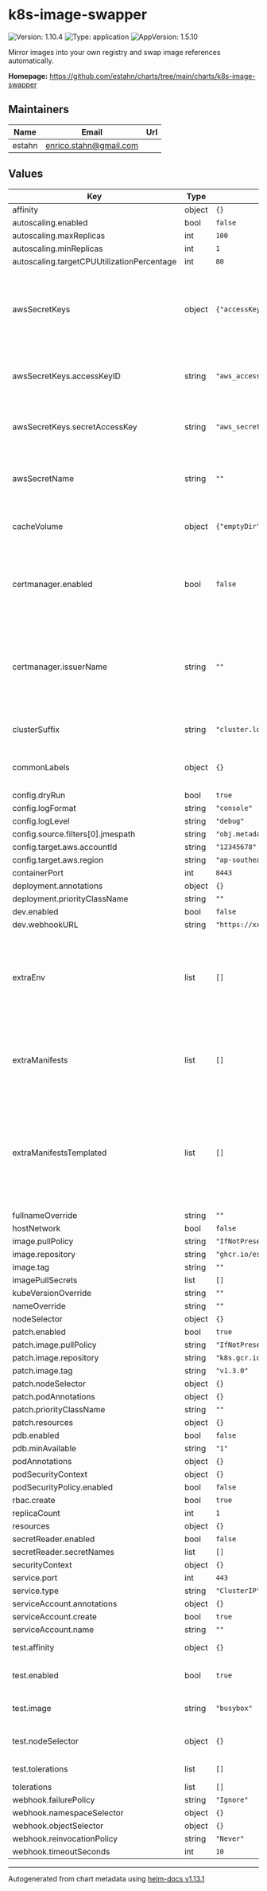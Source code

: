# k8s-image-swapper

![Version: 1.10.4](https://img.shields.io/badge/Version-1.10.4-informational?style=flat-square) ![Type: application](https://img.shields.io/badge/Type-application-informational?style=flat-square) ![AppVersion: 1.5.10](https://img.shields.io/badge/AppVersion-1.5.10-informational?style=flat-square)

Mirror images into your own registry and swap image references automatically.

**Homepage:** <https://github.com/estahn/charts/tree/main/charts/k8s-image-swapper>

## Maintainers

| Name | Email | Url |
| ---- | ------ | --- |
| estahn | <enrico.stahn@gmail.com> |  |

## Values

| Key | Type | Default | Description |
|-----|------|---------|-------------|
| affinity | object | `{}` |  |
| autoscaling.enabled | bool | `false` |  |
| autoscaling.maxReplicas | int | `100` |  |
| autoscaling.minReplicas | int | `1` |  |
| autoscaling.targetCPUUtilizationPercentage | int | `80` |  |
| awsSecretKeys | object | `{"accessKeyID":"aws_access_key_id","secretAccessKey":"aws_secret_access_key"}` | Specify which keys to pull from the .awsSecretName secret for the associated environment variables. |
| awsSecretKeys.accessKeyID | string | `"aws_access_key_id"` | If using Hashicorp Vault Operator w/ AWS engine, use `access_key` |
| awsSecretKeys.secretAccessKey | string | `"aws_secret_access_key"` | If using Hashicorp Vault Operator w/ AWS engine, use `secret_key` |
| awsSecretName | string | `""` | If set, the secret will be used as environment variables, see awsSecretKeys. |
| cacheVolume | object | `{"emptyDir":{}}` | The type of volume to be used for caching images |
| certmanager.enabled | bool | `false` | Should cert-manager be used to issue the certificate use by the k8s-image-swapper endpoints |
| certmanager.issuerName | string | `""` | If set, the name of the cert-manager issuer to use to issue the cert, otherwise a self-signed issuer will be created |
| clusterSuffix | string | `"cluster.local"` | The DNS suffix of cluster addresses |
| commonLabels | object | `{}` | Labels that will be added on all the resources (not in selectors) |
| config.dryRun | bool | `true` |  |
| config.logFormat | string | `"console"` |  |
| config.logLevel | string | `"debug"` |  |
| config.source.filters[0].jmespath | string | `"obj.metadata.namespace == 'kube-system'"` |  |
| config.target.aws.accountId | string | `"12345678"` |  |
| config.target.aws.region | string | `"ap-southeast-2"` |  |
| containerPort | int | `8443` |  |
| deployment.annotations | object | `{}` |  |
| deployment.priorityClassName | string | `""` |  |
| dev.enabled | bool | `false` |  |
| dev.webhookURL | string | `"https://xxx.ngrok.io"` |  |
| extraEnv | list | `[]` | Additional environment variables to be defined on the container Follows the same syntax as containers.env in a Pod v1 API |
| extraManifests | list | `[]` | Additional manifests to be deployed Can be either a full object OR a string containing valid YAML |
| extraManifestsTemplated | list | `[]` | Additional manifests to be deployed. These will be passed through the templating engine Useful if you need to use values from this chart in your manifests |
| fullnameOverride | string | `""` |  |
| hostNetwork | bool | `false` |  |
| image.pullPolicy | string | `"IfNotPresent"` |  |
| image.repository | string | `"ghcr.io/estahn/k8s-image-swapper"` |  |
| image.tag | string | `""` |  |
| imagePullSecrets | list | `[]` |  |
| kubeVersionOverride | string | `""` |  |
| nameOverride | string | `""` |  |
| nodeSelector | object | `{}` |  |
| patch.enabled | bool | `true` |  |
| patch.image.pullPolicy | string | `"IfNotPresent"` |  |
| patch.image.repository | string | `"k8s.gcr.io/ingress-nginx/kube-webhook-certgen"` |  |
| patch.image.tag | string | `"v1.3.0"` |  |
| patch.nodeSelector | object | `{}` |  |
| patch.podAnnotations | object | `{}` |  |
| patch.priorityClassName | string | `""` |  |
| patch.resources | object | `{}` |  |
| pdb.enabled | bool | `false` |  |
| pdb.minAvailable | string | `"1"` |  |
| podAnnotations | object | `{}` |  |
| podSecurityContext | object | `{}` |  |
| podSecurityPolicy.enabled | bool | `false` |  |
| rbac.create | bool | `true` |  |
| replicaCount | int | `1` |  |
| resources | object | `{}` |  |
| secretReader.enabled | bool | `false` |  |
| secretReader.secretNames | list | `[]` |  |
| securityContext | object | `{}` |  |
| service.port | int | `443` |  |
| service.type | string | `"ClusterIP"` |  |
| serviceAccount.annotations | object | `{}` |  |
| serviceAccount.create | bool | `true` |  |
| serviceAccount.name | string | `""` |  |
| test.affinity | object | `{}` | Set affinity for the test pod |
| test.enabled | bool | `true` | Should the test be included with the release |
| test.image | string | `"busybox"` | The image to use for running the test |
| test.nodeSelector | object | `{}` | Set a node selector for the test pod |
| test.tolerations | list | `[]` | Set tolerations for the test pod |
| tolerations | list | `[]` |  |
| webhook.failurePolicy | string | `"Ignore"` |  |
| webhook.namespaceSelector | object | `{}` |  |
| webhook.objectSelector | object | `{}` |  |
| webhook.reinvocationPolicy | string | `"Never"` |  |
| webhook.timeoutSeconds | int | `10` |  |

----------------------------------------------
Autogenerated from chart metadata using [helm-docs v1.13.1](https://github.com/norwoodj/helm-docs/releases/v1.13.1)
